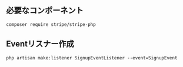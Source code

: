 ## 必要なコンポーネント
```
composer require stripe/stripe-php
```

## Eventリスナー作成
```
php artisan make:listener SignupEventListener --event=SignupEvent
```
